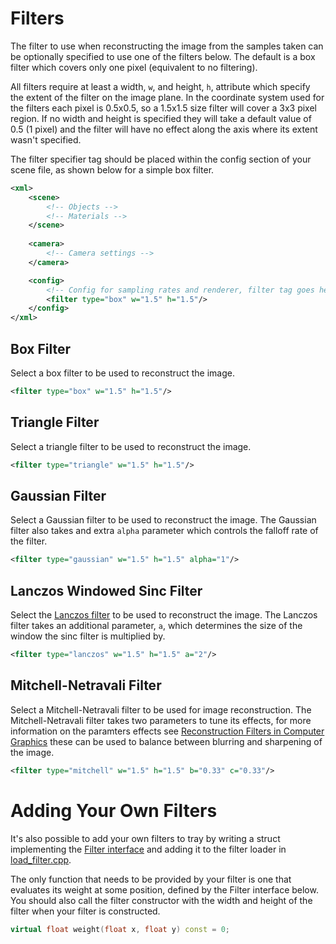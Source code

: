 Filters
===
The filter to use when reconstructing the image from the samples taken can be optionally specified to use one of the filters below. The default is a box filter which covers only one pixel (equivalent to no filtering).

All filters require at least a width, `w`, and height, `h`, attribute which specify the extent of the filter on the image plane. In the coordinate system used for the filters each pixel is 0.5x0.5, so a 1.5x1.5 size filter will cover a 3x3 pixel region. If no width and height is specified they will take a default value of 0.5 (1 pixel) and the filter will have no effect along the axis where its extent wasn't specified.

The filter specifier tag should be placed within the config section of your scene file, as shown below for a simple box filter.
```XML
<xml>
	<scene>
		<!-- Objects -->
		<!-- Materials -->
	</scene>
    
	<camera>
		<!-- Camera settings -->
	</camera>

	<config>
		<!-- Config for sampling rates and renderer, filter tag goes here -->
        <filter type="box" w="1.5" h="1.5"/>
	</config>
</xml>
```

Box Filter
---
Select a box filter to be used to reconstruct the image.
```XML
<filter type="box" w="1.5" h="1.5"/>
```

Triangle Filter
---
Select a triangle filter to be used to reconstruct the image.
```XML
<filter type="triangle" w="1.5" h="1.5"/>
```

Gaussian Filter
---
Select a Gaussian filter to be used to reconstruct the image. The Gaussian filter also takes and extra `alpha` parameter which controls the falloff rate of the filter.
```XML
<filter type="gaussian" w="1.5" h="1.5" alpha="1"/>
```

Lanczos Windowed Sinc Filter
---
Select the [Lanczos filter](https://en.wikipedia.org/wiki/Lanczos_resampling) to be used to reconstruct the image. The Lanczos filter takes an additional parameter, `a`, which determines the size of the window the sinc filter is multiplied by.
```XML
<filter type="lanczos" w="1.5" h="1.5" a="2"/>
```

Mitchell-Netravali Filter
---
Select a Mitchell-Netravali filter to be used for image reconstruction. The Mitchell-Netravali filter takes two parameters to tune its effects, for more information on the paramters effects see [Reconstruction Filters in Computer Graphics](http://www.cs.utexas.edu/~fussell/courses/cs384g-fall2013/lectures/mitchell/Mitchell.pdf) these can be used to balance between blurring and sharpening of the image.
```XML
<filter type="mitchell" w="1.5" h="1.5" b="0.33" c="0.33"/>
```

Adding Your Own Filters
===
It's also possible to add your own filters to tray by writing a struct implementing the [Filter interface](../include/filters/filter.h) and adding it to the filter loader in [load_filter.cpp](../src/loaders/load_filter.cpp).

The only function that needs to be provided by your filter is one that evaluates its weight at some position, defined by the Filter interface below. You should also call the filter constructor with the width and height of the filter when your filter is constructed.
```c++
virtual float weight(float x, float y) const = 0;
```

